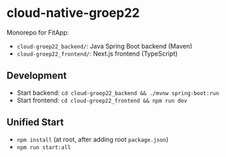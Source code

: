 # cloud-native-groep22

Monorepo for FitApp:

- `cloud-groep22_backend/`: Java Spring Boot backend (Maven)
- `cloud-groep22_frontend/`: Next.js frontend (TypeScript)

## Development

- Start backend: `cd cloud-groep22_backend && ./mvnw spring-boot:run`
- Start frontend: `cd cloud-groep22_frontend && npm run dev`

## Unified Start

- `npm install` (at root, after adding root `package.json`)
- `npm run start:all`